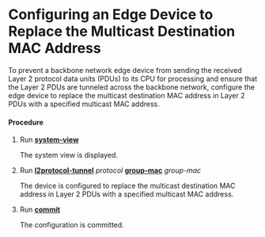 Configuring an Edge Device to Replace the Multicast Destination MAC Address
===========================================================================

To prevent a backbone network edge device from sending the received Layer 2 protocol data units (PDUs) to its CPU for processing and ensure that the Layer 2 PDUs are tunneled across the backbone network, configure the edge device to replace the multicast destination MAC address in Layer 2 PDUs with a specified multicast MAC address.

#### Procedure

1. Run [**system-view**](cmdqueryname=system-view)
   
   
   
   The system view is displayed.
2. Run [**l2protocol-tunnel**](cmdqueryname=l2protocol-tunnel+group-mac) *protocol* [**group-mac**](cmdqueryname=l2protocol-tunnel+group-mac) *group-mac*
   
   
   
   The device is configured to replace the multicast destination MAC address in Layer 2 PDUs with a specified multicast MAC address.
3. Run [**commit**](cmdqueryname=commit)
   
   
   
   The configuration is committed.